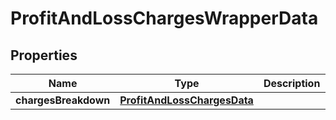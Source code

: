 # ProfitAndLossChargesWrapperData

## Properties
Name | Type | Description | Notes
------------ | ------------- | ------------- | -------------
**chargesBreakdown** | [**ProfitAndLossChargesData**](ProfitAndLossChargesData.md) |  |  [optional]
